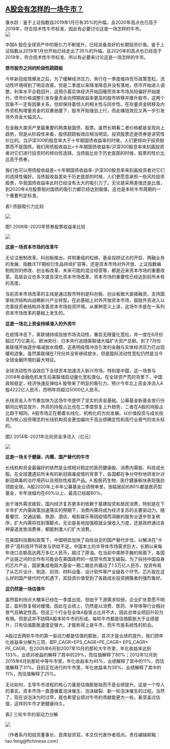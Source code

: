 <!--1594583528000-->
[A股会有怎样的一场牛市？](https://cn.ft.com/story/001088499?full=y)
------

<div></div><div class="story-lead">康水跃：鉴于上证指数自2019年1月已有35%的升幅，且2020年高点也已高于2019年，符合技术性牛市标准，因此有必要讨论这是一场怎样的牛市。</div><div class=" story-image image"><img src="https://thumbor.ftacademy.cn/unsafe/1340x754/https://thumbor.ftacademy.cn/unsafe/picture/6/000090426_piclink.jpg"></div><div class="story-body"><div id="story-body-container"><p>中国A 股在全球资产中的吸引力不断提升，已经具备良好的长期投资价值。鉴于上证指数从2019年1月份开始已经走出了35%的升幅，且2020年的高点也已经高于2019年，符合技术性牛市标准，所以有必要来讨论这是一场怎样的牛市。</p><p><b>债市股市之间的阶段性跷跷板</b></p><p>今年新冠疫情爆发之后，为了缓解经济压力，央行在一季度维持货币政策宽松，流动性环境得到了明显改善。但是二季度以来降准降息并没有落地，债市开始进入调整，利率水平企稳回升，这预示着实体经济开始回暖而资本市场风险偏好开始提升。债市价格调整引发存量资金向预期收益率更高的股市转移并推升股市，这两个现象不一定有因果关系，但却保持着惊人的相关性与同步性。在存量资金转移及内外资机构增量资金的双重驰援下，股市开始强劲上行，而此赚钱效应又再一步引发场外资金大幅流入。</p><p>在金融大类资产里最重要的两类是国债、股票。虽然长期看二者价格都是呈现向上趋势，但是从阶段性来看，股债跷跷板效应相当明显。投资股票还是债券是讲究性价比的。当沪深300的股息率大于十年期国债收益率的时候，人们更倾向于投资股票而不是国债。我们用债股收益比=十年期国债收益率/沪深300股息率来刻画投资者对它们进行投资时的倾向性选择。当债股比处于历史底部的时候，股票的性价比远高于债券。</p><div  data-o-ads-name="mpu-middle1" class="o-ads in-article-advert" data-o-ads-formats-default="false"  data-o-ads-formats-small="FtcMobileMpu"  data-o-ads-formats-medium="FtcMpu" data-o-ads-formats-large="FtcMpu" data-o-ads-formats-extra="FtcMpu" data-o-ads-targeting="cnpos=middle1;" data-cy='[{"devices":["PC","iPhoneWeb","AndroidWeb","iPhoneApp","AndroidApp"],"pattern":"MPU","position":"Middle1","container":"mpuInStory"}]'></div><p>我们也可以用债股收益差=十年期国债收益率-沪深300股息率来刻画投资者对它们的选择性偏好。当债股收益差处于历史底部的时候，人们更愿意承担一些风险投资股票，毕竟国债收益率此时已经没有太大的吸引力了。无论是采用差值还是比值，到2020年4月股票相对国债的吸引力都已经达到极值，这也是本轮牛市周期的一个重要判定标准。</p><p>表1 债股吸引力比较</p><div class="pic"><img src="https://thumbor.ftacademy.cn/unsafe/picture/5/000097225_piclink.jpg"></div><p>图1  2006年-2020年债券股票收益率比较</p><div class="pic"><img src="https://thumbor.ftacademy.cn/unsafe/picture/4/000097224_piclink.jpg"></div><p><b>这是一场资本市场的改革牛</b></p><p>无论注册制改革、科创板推出，并购重组的松绑、基金投顾试点的开启、两融业务的发展、指数/ETF期权衍生品持续扩容等，还是资本市场对外开放、上证指数编制规则的修改、创业板改革、未来可能的混业经营等，都是近来资本市场的重要改革。高层会议也多次提及深化资本市场改革，资本市场的重要性已经达到前所未有的高度。</p><p>当前资本市场改革的主线是通过股市特别是科创板、创业板做大直接融资，支持国家经济结构向战略新兴产业转型。在此基础上对外开放资本市场，鼓励外资进入以完善投资者结构并改善资本市场投资环境。从某种意义上讲，这场牛市是在一系列资本市场改革的基础上发生的。</p><div data-o-ads-name="mpu-middle2" class="o-ads in-article-advert" data-o-ads-formats-default="false"  data-o-ads-formats-small="FtcMobileMpu"  data-o-ads-formats-medium="false" data-o-ads-formats-large="false" data-o-ads-formats-extra="false" data-o-ads-targeting="cnpos=middle2;" data-cy='[{"devices":["iPhoneWeb","AndroidWeb","iPhoneApp","AndroidApp"],"pattern":"MPU","position":"Middle2","container":"mpuInStory"}]'></div><p><b>这是一场北上资金持续涌入的外资牛</b></p><p>在疫情冲击下，美联储持续投放市场流动性，重启无限量化宽松，并一度在6月份超过7万亿美元。欧洲央行、日本央行追随美联储大幅扩大资产总额。到了7月份美联储开始逐步缩减放水规模，这表明疫情冲击引发的金融与实体经济压力已出现缓和迹象。虽然美联储在7月份并没有继续放水，但是国际流动性宽松仍然是当今全球金融环境的最大特征。</p><p>全球流动性外溢效应下全球资本加速流入新兴市场，特别是中国，这一场景与2008年金融危机发生后美联储启动量化宽松类似。在全球资产荒的背景下，中国政局稳定，经济快速反弹给A 股带来了明显的吸引力，预计今年北上资金净流入A股4222亿人民币，而明年将超过5000亿人民币。</p><p>长线资金入市节奏加快为这场牛市提供了坚实的资金基础。公募基金新基金发行份额同比明显提升，外资的持股占比也在二季度恢复上升趋势，二者在A股的持股占比趋于相同。A股市场正在朝着长线化、机构化的方向发展。以价值投资与成长投资为核心投资理念的长线机构资金更加偏向于高业绩确定性和高行业景气的龙头标的。</p><p>图2  2014年-2021年北向资金净流入（亿元）</p><div class="pic"><img src="https://thumbor.ftacademy.cn/unsafe/picture/3/000097223_piclink.jpg"></div><div data-o-ads-name="mpu-middle3" class="o-ads in-article-advert" data-o-ads-formats-default="false"  data-o-ads-formats-small="FtcMobileMpu"  data-o-ads-formats-medium="false" data-o-ads-formats-large="false" data-o-ads-formats-extra="false" data-o-ads-targeting="cnpos=middle3;" data-cy='[{"devices":["iPhoneWeb","AndroidWeb","iPhoneApp","AndroidApp"],"pattern":"MPU","position":"Middle3","container":"mpuInStory"}]'></div><p><b>这是一场关于健康、内需、国产替代的牛市</b></p><p>长线机构资金最偏好的依然是业绩相对稳定的医药健康股、消费内需股、科技成长股。在全球遭遇前所未有的新冠病毒疫情的背景下，各国都在争分夺秒地研发针对新冠病毒的治疗用药以及预防性疫苗产品。A 股医药生物、医疗健康板块表现强劲领跑全球。A股2020年上半年公募基金业绩榜单里，涨幅居前的80%都是医药型基金，半年涨幅均在60%以上，最高已经超80%。</p><p>由于海外需求疲软，国内经济复苏更多的依赖于基建投资和居民消费，特别是在下半年扩大内需政策加速落实的预期下，消费内需将成为经济复苏的主要驱动力。随着餐饮、交通运输、旅游、酒店、电影娱乐等因疫情而凋敝的服务业逐步恢复秩序，扩大内需将找到落脚点。无论是各地加强稳就业保收入力度，还是政府通过各种渠道发放消费券，都能刺激人们扩大消费。</p><p>在美国科技霸权政策下，中国明显加快了自给自足的国产替代步伐，以解决在“卡脖子”高科技环节研发与供给不足。中国本土的半导体市场需求巨大，长期以来每年进口总额高达两万多亿人民币，超过了原油。在当前中美掰手腕的局面下，各国产业链之间的合作有可能会在美国政府的一纸禁令而发生破裂。为了扶持中国自身的芯片产业，国家集成电路大基金一期二期总共撬动了1.5万亿人民币，投资布局了从芯片设计、制造、封测、材料设备、设计软件等产业链各个环节。芯片股在这么好的国产替代时代机遇下，其投资价值受到了各路成长投资拥簇者的强烈看好。</p><p><b>这仍然是一场估值牛</b></p><div data-o-ads-name="mpu-middle4" class="o-ads in-article-advert" data-o-ads-formats-default="false"  data-o-ads-formats-small="FtcMobileMpu"  data-o-ads-formats-medium="false" data-o-ads-formats-large="false" data-o-ads-formats-extra="false" data-o-ads-targeting="cnpos=middle4;" data-cy='[{"devices":["iPhoneWeb","AndroidWeb","iPhoneApp","AndroidApp"],"pattern":"MPU","position":"Middle4","container":"mpuInStory"}]'></div><p>虽然盈利拐点大概率已经在一季度出现，但由于下游需求较弱，企业扩张意愿不明显，盈利恢复相对缓慢。因此在业绩上，仍然是以消费、医药、半导体等行业相对景气且确定性高。但这三个行业在全体A股里占比并不大，因此总体业绩回升较为有限。但是这并不妨碍A股本轮牛市的形成。每轮牛市都是估值膨胀大于业绩提升，只有估值膨胀速度足够大，才能称得上是牛市，而牛市是系统性的机会。</p><p>A股过去两轮牛市的第一驱动力都是估值的膨胀，其次才是业绩的提升。我们把年化收益率分解为三项，即P_CAGR=EPS_CAGR+PE_CAGR+ EPS_CAGR* PE_CAGR。在2005年6月到2007年10月的那轮大牛市里，年化收益率达到133%，业绩对收益的解释了其中的29%，而估值解释了80%；2012年12月到2015年6月到那轮中等牛市里，年化收益率为45%，业绩解释了其中的11%，而估值解释了31%。目前正在进行的牛市里，年化收益率为39%，业绩解释了其中的11%，而估值解释了25%。</p><p>无论如何，主导牛市进程的核心力量是估值膨胀始而不是业绩提升。这是一个惊人的事实。资本市场一直遵循着泡沫催生、泡沫破裂、新一轮泡沫催生的过程。当然了，现在谈泡沫为时过早，我也希望业绩对牛市的贡献能更大一些，甚至盖过估值，这样的牛市才更健康持久。</p><p>表2 三轮牛市的驱动力分解</p><div class="pic"><img src="https://thumbor.ftacademy.cn/unsafe/picture/2/000097222_piclink.jpg"></div><p>（作者系丹阳投资董事长、首席投资官。本文仅代表作者观点。责任编辑邮箱：tao.feng@ftchinese.com）</p></div><div class="clearfloat"></div></div>
